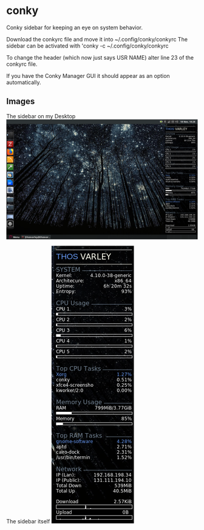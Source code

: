 # conky
Conky sidebar for keeping an eye on system behavior. 

Download the conkyrc file and move it into ~/.config/conky/conkyrc
The sidebar can be activated with 'conky -c ~/.config/conky/conkyrc

To change the header (which now just says USR NAME) alter line 23 of the conkyrc file. 

If you have the Conky Manager GUI it should appear as an option automatically. 

## Images

The sidebar on my Desktop
![Alt text](https://github.com/ThosV/conky/blob/master/imgs/conky_desktop.png?raw=true "Desktop")

The sidebar itself
![Alt text](https://github.com/ThosV/conky/blob/master/imgs/conky.png?raw=true "Sidebar")


